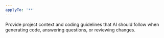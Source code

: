 ```yaml
---
applyTo: '**'
---
```

Provide project context and coding guidelines that AI should follow when generating code, answering questions, or reviewing changes.

